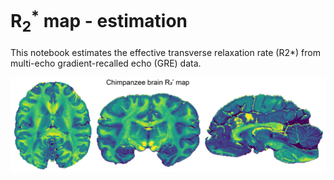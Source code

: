 # R<sub>2</sub><sup>*</sup> map - estimation
This notebook estimates the effective transverse relaxation rate (R2*) from multi-echo gradient-recalled echo (GRE) data.



![](R2star.map.png)
